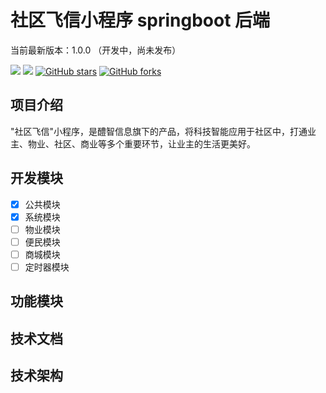 # 社区飞信小程序 springboot 后端

当前最新版本：1.0.0 （开发中，尚未发布）

[![](https://img.shields.io/badge/Author-湖南醴智信息-orange.svg)]()
[![](https://img.shields.io/badge/version-1.0.0-brightgreen.svg)](https://github.com/xiejiabin1/sqfx-java)
[![GitHub stars](https://img.shields.io/github/stars/xiejiabin1/sqfx-java.svg?style=social&label=Stars)](https://github.com/xiejiabin1/sqfx-java)
[![GitHub forks](https://img.shields.io/github/forks/xiejiabin1/sqfx-java.svg?style=social&label=Fork)](https://github.com/xiejiabin1/sqfx-java)

## 项目介绍

"社区飞信"小程序，是醴智信息旗下的产品，将科技智能应用于社区中，打通业主、物业、社区、商业等多个重要环节，让业主的生活更美好。

## 开发模块

- [x] 公共模块
- [x] 系统模块
- [ ] 物业模块
- [ ] 便民模块
- [ ] 商城模块
- [ ] 定时器模块

## 功能模块

## 技术文档

## 技术架构


